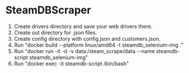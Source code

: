 # SteamDBScraper
1. Create drivers directory and save your web drivers there.
2. Create out directory for .json files.
3. Create config directory with config.json and customers.json.
4. Run "docker build --platform linux/amd64 -t steamdb_selenium-img ."
5. Run "docker run -it -d -v data:/steam_scrape/data --name steamdb-script steamdb_selenium-img"
6. Run "docker exec -it steamdb-script /bin/bash"
